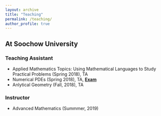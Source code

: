 ```yaml
---
layout: archive
title: "Teaching"
permalink: /teaching/
author_profile: true
---
```

## At Soochow University

### <b>Teaching Assistant</b><br>
* Applied Mathematics Topics: Using Mathematical Languages to Study Practical Problems (Spring 2018), TA
* Numerical PDEs (Spring 2018), TA, <b> <span style="color:red">[Exam](http://stevencjxie8.com/files/exam.pdf)</span> </b>
* Anlytical Geometry (Fall, 2018), TA

### <b>Instructor</b><br>
* Advanced Mathematics (Summmer, 2019)



